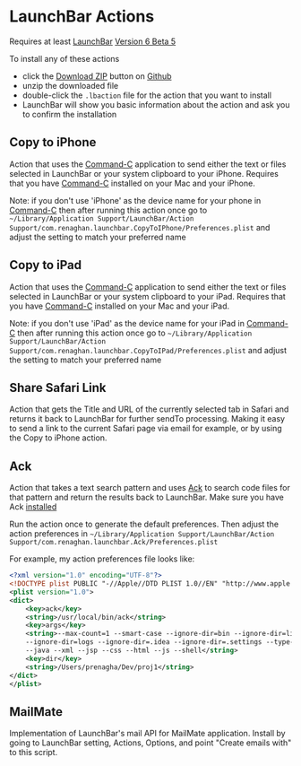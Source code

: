 # LaunchBar Actions

Requires at least [LaunchBar](http://www.obdev.at/products/launchbar/index.html) [Version 6 Beta 5](http://www.obdev.at/products/launchbar-beta/)

To install any of these actions
* click the [Download ZIP](https://github.com/prenagha/launchbar/archive/master.zip) button on [Github](https://github.com/prenagha/launchbar)
* unzip the downloaded file
* double-click the `.lbaction` file for the action that you want to install
* LaunchBar will show you basic information about the action and ask you to confirm the installation

## Copy to iPhone

Action that uses the [Command-C](http://danilo.to/command-c) application to send either the text or files selected in LaunchBar or your system clipboard to your iPhone. Requires that you have [Command-C](http://danilo.to/command-c) installed on your Mac and your iPhone.

Note: if you don't use 'iPhone' as the device name for your phone in [Command-C](http://danilo.to/command-c) then after running this action once go to `~/Library/Application Support/LaunchBar/Action Support/com.renaghan.launchbar.CopyToIPhone/Preferences.plist` and adjust the setting to match your preferred name

## Copy to iPad

Action that uses the [Command-C](http://danilo.to/command-c) application to send either the text or files selected in LaunchBar or your system clipboard to your iPad. Requires that you have [Command-C](http://danilo.to/command-c) installed on your Mac and your iPad.

Note: if you don't use 'iPad' as the device name for your iPad in [Command-C](http://danilo.to/command-c) then after running this action once go to `~/Library/Application Support/LaunchBar/Action Support/com.renaghan.launchbar.CopyToIPad/Preferences.plist` and adjust the setting to match your preferred name

## Share Safari Link

Action that gets the Title and URL of the currently selected tab in Safari and returns it back to LaunchBar for further sendTo processing. Making it easy to send a link to the current Safari page via email for example, or by using the Copy to iPhone action.

## Ack

Action that takes a text search pattern and uses [Ack](http://beyondgrep.com) to search code files for that pattern and return the results back to LaunchBar.
Make sure you have Ack [installed](http://beyondgrep.com/install/index.html)

Run the action once to generate the default preferences. Then adjust the action preferences in `~/Library/Application Support/LaunchBar/Action Support/com.renaghan.launchbar.Ack/Preferences.plist`

For example, my action preferences file looks like:

```xml
<?xml version="1.0" encoding="UTF-8"?>
<!DOCTYPE plist PUBLIC "-//Apple//DTD PLIST 1.0//EN" "http://www.apple.com/DTDs/PropertyList-1.0.dtd">
<plist version="1.0">
<dict>
	<key>ack</key>
	<string>/usr/local/bin/ack</string>
	<key>args</key>
	<string>--max-count=1 --smart-case --ignore-dir=bin --ignore-dir=lib --ignore-dir=test 
	--ignore-dir=logs --ignore-dir=.idea --ignore-dir=.settings --type-add=xml:ext:xsd,wsdl 
	--java --xml --jsp --css --html --js --shell</string>
	<key>dir</key>
	<string>/Users/prenagha/Dev/proj1</string>
</dict>
</plist>
```


## MailMate

Implementation of LaunchBar's mail API for MailMate application. Install by going to LaunchBar setting, Actions, Options, and point "Create emails with" to this script.



